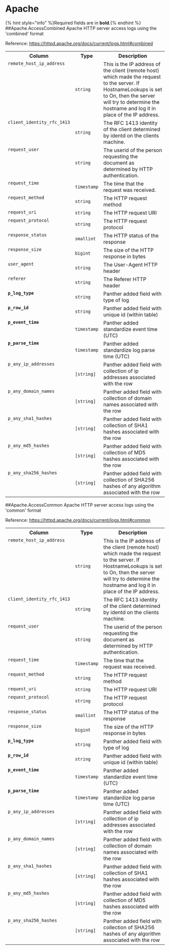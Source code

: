 
<!-- This document is generated by "mage doc:logs". DO NOT EDIT! -->
# Apache
{% hint style="info" %}Required fields are in <b>bold</b>.{% endhint %}
##Apache.AccessCombined
Apache HTTP server access logs using the &#39;combined&#39; format

Reference: https://httpd.apache.org/docs/current/logs.html#combined
<table>
<tr><th align=center>Column</th><th align=center>Type</th><th align=center>Description</th></tr>
<tr><td valign=top><code>remote_host_ip_address</code></td><td><code>string</code></td><td valign=top>This is the IP address of the client (remote host) which made the request to the server. If HostnameLookups is set to On, then the server will try to determine the hostname and log it in place of the IP address.</td></tr>
<tr><td valign=top><code>client_identity_rfc_1413</code></td><td><code>string</code></td><td valign=top>The RFC 1413 identity of the client determined by identd on the clients machine.</td></tr>
<tr><td valign=top><code>request_user</code></td><td><code>string</code></td><td valign=top>The userid of the person requesting the document as determined by HTTP authentication.</td></tr>
<tr><td valign=top><code>request_time</code></td><td><code>timestamp</code></td><td valign=top>The time that the request was received.</td></tr>
<tr><td valign=top><code>request_method</code></td><td><code>string</code></td><td valign=top>The HTTP request method</td></tr>
<tr><td valign=top><code>request_uri</code></td><td><code>string</code></td><td valign=top>The HTTP request URI</td></tr>
<tr><td valign=top><code>request_protocol</code></td><td><code>string</code></td><td valign=top>The HTTP request protocol</td></tr>
<tr><td valign=top><code>response_status</code></td><td><code>smallint</code></td><td valign=top>The HTTP status of the response</td></tr>
<tr><td valign=top><code>response_size</code></td><td><code>bigint</code></td><td valign=top>The size of the HTTP response in bytes</td></tr>
<tr><td valign=top><code>user_agent</code></td><td><code>string</code></td><td valign=top>The User-Agent HTTP header</td></tr>
<tr><td valign=top><code>referer</code></td><td><code>string</code></td><td valign=top>The Referer HTTP header</td></tr>
<tr><td valign=top><code><b>p_log_type</b></code></td><td><code>string</code></td><td valign=top>Panther added field with type of log</td></tr>
<tr><td valign=top><code><b>p_row_id</b></code></td><td><code>string</code></td><td valign=top>Panther added field with unique id (within table)</td></tr>
<tr><td valign=top><code><b>p_event_time</b></code></td><td><code>timestamp</code></td><td valign=top>Panther added standardize event time (UTC)</td></tr>
<tr><td valign=top><code><b>p_parse_time</b></code></td><td><code>timestamp</code></td><td valign=top>Panther added standardize log parse time (UTC)</td></tr>
<tr><td valign=top><code>p_any_ip_addresses</code></td><td><code>[string]</code></td><td valign=top>Panther added field with collection of ip addresses associated with the row</td></tr>
<tr><td valign=top><code>p_any_domain_names</code></td><td><code>[string]</code></td><td valign=top>Panther added field with collection of domain names associated with the row</td></tr>
<tr><td valign=top><code>p_any_sha1_hashes</code></td><td><code>[string]</code></td><td valign=top>Panther added field with collection of SHA1 hashes associated with the row</td></tr>
<tr><td valign=top><code>p_any_md5_hashes</code></td><td><code>[string]</code></td><td valign=top>Panther added field with collection of MD5 hashes associated with the row</td></tr>
<tr><td valign=top><code>p_any_sha256_hashes</code></td><td><code>[string]</code></td><td valign=top>Panther added field with collection of SHA256 hashes of any algorithm associated with the row</td></tr>
</table>

##Apache.AccessCommon
Apache HTTP server access logs using the &#39;common&#39; format

Reference: https://httpd.apache.org/docs/current/logs.html#common
<table>
<tr><th align=center>Column</th><th align=center>Type</th><th align=center>Description</th></tr>
<tr><td valign=top><code>remote_host_ip_address</code></td><td><code>string</code></td><td valign=top>This is the IP address of the client (remote host) which made the request to the server. If HostnameLookups is set to On, then the server will try to determine the hostname and log it in place of the IP address.</td></tr>
<tr><td valign=top><code>client_identity_rfc_1413</code></td><td><code>string</code></td><td valign=top>The RFC 1413 identity of the client determined by identd on the clients machine.</td></tr>
<tr><td valign=top><code>request_user</code></td><td><code>string</code></td><td valign=top>The userid of the person requesting the document as determined by HTTP authentication.</td></tr>
<tr><td valign=top><code>request_time</code></td><td><code>timestamp</code></td><td valign=top>The time that the request was received.</td></tr>
<tr><td valign=top><code>request_method</code></td><td><code>string</code></td><td valign=top>The HTTP request method</td></tr>
<tr><td valign=top><code>request_uri</code></td><td><code>string</code></td><td valign=top>The HTTP request URI</td></tr>
<tr><td valign=top><code>request_protocol</code></td><td><code>string</code></td><td valign=top>The HTTP request protocol</td></tr>
<tr><td valign=top><code>response_status</code></td><td><code>smallint</code></td><td valign=top>The HTTP status of the response</td></tr>
<tr><td valign=top><code>response_size</code></td><td><code>bigint</code></td><td valign=top>The size of the HTTP response in bytes</td></tr>
<tr><td valign=top><code><b>p_log_type</b></code></td><td><code>string</code></td><td valign=top>Panther added field with type of log</td></tr>
<tr><td valign=top><code><b>p_row_id</b></code></td><td><code>string</code></td><td valign=top>Panther added field with unique id (within table)</td></tr>
<tr><td valign=top><code><b>p_event_time</b></code></td><td><code>timestamp</code></td><td valign=top>Panther added standardize event time (UTC)</td></tr>
<tr><td valign=top><code><b>p_parse_time</b></code></td><td><code>timestamp</code></td><td valign=top>Panther added standardize log parse time (UTC)</td></tr>
<tr><td valign=top><code>p_any_ip_addresses</code></td><td><code>[string]</code></td><td valign=top>Panther added field with collection of ip addresses associated with the row</td></tr>
<tr><td valign=top><code>p_any_domain_names</code></td><td><code>[string]</code></td><td valign=top>Panther added field with collection of domain names associated with the row</td></tr>
<tr><td valign=top><code>p_any_sha1_hashes</code></td><td><code>[string]</code></td><td valign=top>Panther added field with collection of SHA1 hashes associated with the row</td></tr>
<tr><td valign=top><code>p_any_md5_hashes</code></td><td><code>[string]</code></td><td valign=top>Panther added field with collection of MD5 hashes associated with the row</td></tr>
<tr><td valign=top><code>p_any_sha256_hashes</code></td><td><code>[string]</code></td><td valign=top>Panther added field with collection of SHA256 hashes of any algorithm associated with the row</td></tr>
</table>


